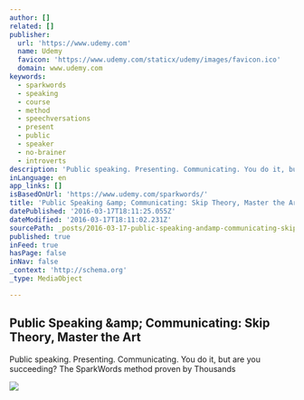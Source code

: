 ```yaml
---
author: []
related: []
publisher:
  url: 'https://www.udemy.com'
  name: Udemy
  favicon: 'https://www.udemy.com/staticx/udemy/images/favicon.ico'
  domain: www.udemy.com
keywords:
  - sparkwords
  - speaking
  - course
  - method
  - speechversations
  - present
  - public
  - speaker
  - no-brainer
  - introverts
description: 'Public speaking. Presenting. Communicating. You do it, but are you succeeding? The SparkWords method proven by Thousands'
inLanguage: en
app_links: []
isBasedOnUrl: 'https://www.udemy.com/sparkwords/'
title: 'Public Speaking &amp; Communicating: Skip Theory, Master the Art'
datePublished: '2016-03-17T18:11:25.055Z'
dateModified: '2016-03-17T18:11:02.231Z'
sourcePath: _posts/2016-03-17-public-speaking-andamp-communicating-skip-theory-master-the.md
published: true
inFeed: true
hasPage: false
inNav: false
_context: 'http://schema.org'
_type: MediaObject

---
```

<article style=""><h1>Public Speaking &amp;amp; Communicating: Skip Theory, Master the Art</h1><p>Public speaking. Presenting. Communicating. You do it, but are you succeeding? The SparkWords method proven by Thousands</p><img src="https://udemy-images.udemy.com/course/480x270/206886_873e_28.jpg" /></article>